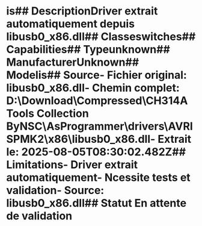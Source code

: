# is##  DescriptionDriver extrait automatiquement depuis libusb0_x86.dll##  Classeswitches##  Capabilities##  Typeunknown##  ManufacturerUnknown##  Modelis##  Source- **Fichier original**: libusb0_x86.dll- **Chemin complet**: D:\Download\Compressed\CH314A Tools Collection ByNSC\AsProgrammer\drivers\AVRISPMK2\x86\libusb0_x86.dll- **Extrait le**: 2025-08-05T08:30:02.482Z##  Limitations- Driver extrait automatiquement- Ncessite tests et validation- Source: libusb0_x86.dll##  Statut En attente de validation